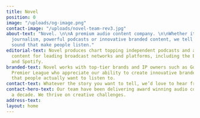 ```yaml
---
title: Novel
position: 0
image: "/uploads/og-image.png"
contact-image: "/uploads/novel-team-rev3.jpg"
about-text: "Novel. \n\nA premium audio content company. \n\nWhether it’s compelling
  journalism, powerful podcasts or innovative branded content, we tell stories in
  sound that make people listen."
editorial-text: Novel produces chart topping independent podcasts and award winning
  content for leading broadcast networks and platforms, including the BBC, Audible
  and Spotify.
branded-text: Novel works with top-tier brands and IP owners such as Google & The
  Premier League who appreciate our ability to create innovative branded podcasts
  that people actually want to listen to.
contact-text: Whatever the story you want to tell, we’d love to hear from you.
contact-hero-text: Our team have been delivering award winning audio content for over
  a decade. We thrive on creative challenges.
address-text: 
layout: home
---
```


